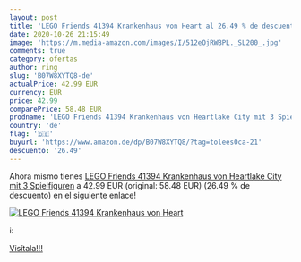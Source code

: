 ```yaml
---
layout: post
title: 'LEGO Friends 41394 Krankenhaus von Heart al 26.49 % de descuento'
date: 2020-10-26 21:15:49
image: 'https://m.media-amazon.com/images/I/512eOjRWBPL._SL200_.jpg'
comments: true
category: ofertas
author: ring
slug: 'B07W8XYTQ8-de'
actualPrice: 42.99 EUR
currency: EUR
price: 42.99
comparePrice: 58.48 EUR
prodname: 'LEGO Friends 41394 Krankenhaus von Heartlake City mit 3 Spielfiguren'
country: 'de'
flag: '🇩🇪'
buyurl: 'https://www.amazon.de/dp/B07W8XYTQ8/?tag=tolees0ca-21'
descuento: '26.49'
---
```


Ahora mismo tienes [LEGO Friends 41394 Krankenhaus von Heartlake City mit 3 Spielfiguren](https://www.amazon.de/dp/B07W8XYTQ8/?tag=tolees0ca-21) a 42.99 EUR (original: 58.48 EUR) (26.49 %  de descuento) en el siguiente enlace!

[![LEGO Friends 41394 Krankenhaus von Heart](https://m.media-amazon.com/images/I/512eOjRWBPL._SL200_.jpg)](https://www.amazon.de/dp/B07W8XYTQ8/?tag=tolees0ca-21)

ℹ️:


[Visítala!!!](https://www.amazon.de/dp/B07W8XYTQ8/?tag=tolees0ca-21)
